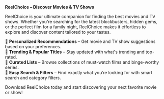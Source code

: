 **ReelChoice – Discover Movies & TV Shows**  

ReelChoice is your ultimate companion for finding the best movies and TV shows. Whether you're searching for the latest blockbusters, hidden gems, or the perfect film for a family night, ReelChoice makes it effortless to explore and discover content tailored to your tastes.  

🔹 **Personalized Recommendations** – Get movie and TV show suggestions based on your preferences.  
🔹 **Trending & Popular Titles** – Stay updated with what's trending and top-rated.  
🔹 **Curated Lists** – Browse collections of must-watch films and binge-worthy series.  
🔹 **Easy Search & Filters** – Find exactly what you’re looking for with smart search and category filters.  

Download ReelChoice today and start discovering your next favorite movie or show!  